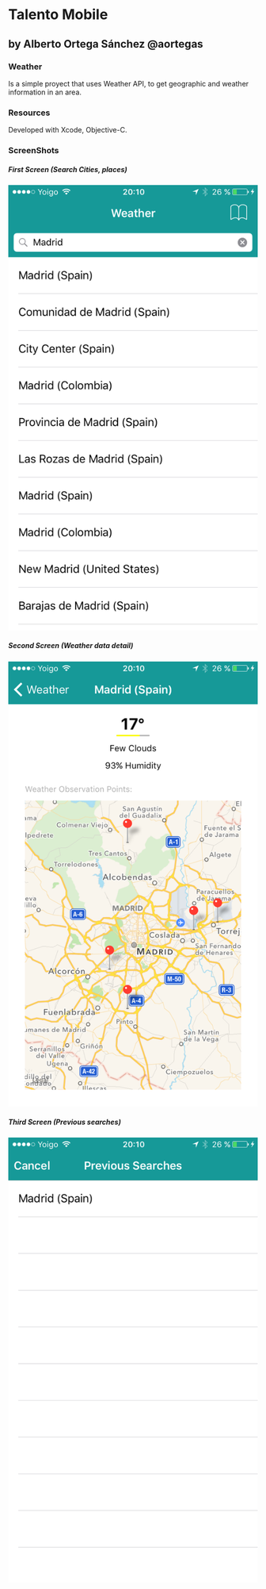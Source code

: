 # Talento Mobile

## by Alberto Ortega Sánchez @aortegas


### Weather
Is a simple proyect that uses Weather API, to get geographic and weather information in an area.

### Resources
Developed with Xcode, Objective-C. 


### ScreenShots

##### First Screen (Search Cities, places)
![](images/IMG_0016.PNG)

##### Second Screen (Weather data detail)
![](images/IMG_0017.PNG)

##### Third Screen (Previous searches)
![](images/IMG_0018.PNG)
